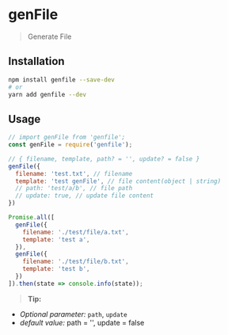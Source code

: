 # genFile

> Generate File

## Installation

```bash
npm install genfile --save-dev
# or
yarn add genfile --dev
```

## Usage

```js
// import genFile from 'genfile';
const genFile = require('genfile');

// { filename, template, path? = '', update? = false }
genFile({
  filename: 'test.txt', // filename
  template: 'test genFile', // file content(object | string)
  // path: 'test/a/b', // file path
  // update: true, // update file content
})

Promise.all([
  genFile({
    filename: './test/file/a.txt',
    template: 'test a',
  }),
  genFile({
    filename: './test/file/b.txt',
    template: 'test b',
  })
]).then(state => console.info(state));
```

> **Tip:**

* *Optional parameter:* `path`, `update`
* *default value:* path = '', update = false

